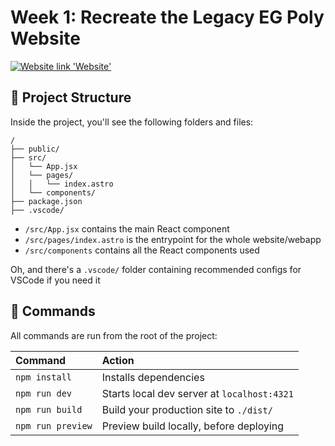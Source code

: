 # Week 1: Recreate the Legacy EG Poly Website 

[![Website link](thumb.png) 'Website'](https://eg.vaughnv.com)

## 🚀 Project Structure

Inside the project, you'll see the following folders and files:

```text
/
├── public/
├── src/
│   └── App.jsx
│   └── pages/
│   │   └── index.astro
│   └── components/
├── package.json
├── .vscode/
```

* `/src/App.jsx` contains the main React component
* `/src/pages/index.astro` is the entrypoint for the whole website/webapp
* `/src/components` contains all the React components used

Oh, and there's a `.vscode/` folder containing recommended configs for VSCode if you need it

## 🧞 Commands

All commands are run from the root of the project:

| Command                   | Action                                           |
| :------------------------ | :----------------------------------------------- |
| `npm install`             | Installs dependencies                            |
| `npm run dev`             | Starts local dev server at `localhost:4321`      |
| `npm run build`           | Build your production site to `./dist/`          |
| `npm run preview`         | Preview build locally, before deploying          |
